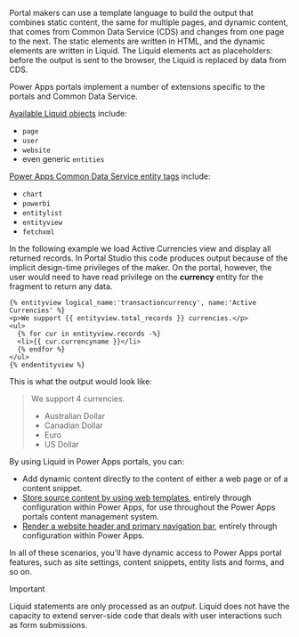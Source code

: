 Portal makers can use a template language to build the output that combines static content, the same for multiple pages, and dynamic content, that comes from Common Data Service (CDS) and changes from one page to the next. The static elements are written in HTML, and the dynamic elements are written in Liquid. The Liquid elements act as placeholders: before the output is sent to the browser, the Liquid is replaced by data from CDS.

Power Apps portals implement a number of extensions specific to the portals and Common Data Service.

[Available Liquid objects](https://docs.microsoft.com/powerapps/maker/portals/liquid/liquid-objects/?azure-portal=true) include:

* `page`
* `user`
* `website`
* even generic `entities`

[Power Apps Common Data Service entity tags](https://docs.microsoft.com/powerapps/maker/portals/liquid/portals-entity-tags/?azure-portal=true) include:

* `chart`
* `powerbi`
* `entitylist`
* `entityview`
* `fetchxml`

In the following example we load Active Currencies view and display all returned records. In Portal Studio this code produces output because of the implicit design-time privileges of the maker. On the portal, however, the user would need to have read privilege on the **currency** entity for the fragment to return any data.

```twig
{% entityview logical_name:'transactioncurrency', name:'Active Currencies' %}
<p>We support {{ entityview.total_records }} currencies.</p>
<ul>
  {% for cur in entityview.records -%}
  <li>{{ cur.currencyname }}</li>
  {% endfor %}
</ul>
{% endentityview %}
```

This is what the output would look like:

> We support 4 currencies.
>
> * Australian Dollar
> * Canadian Dollar
> * Euro
> * US Dollar

By using Liquid in Power Apps portals, you can:

* Add dynamic content directly to the content of either a web page or of a content snippet.
* [Store source content by using web templates](https://docs.microsoft.com/dynamics365/customer-engagement/portals/store-content-web-templates/?azure-portal=true), entirely through configuration within Power Apps, for use throughout the Power Apps portals content management system.
* [Render a website header and primary navigation bar](https://docs.microsoft.com/powerapps/maker/portals/liquid/render-site-header-primary-navigation/?azure-portal=true), entirely through configuration within Power Apps.

In all of these scenarios, you'll have dynamic access to Power Apps portal features, such as site settings, content snippets, entity lists and forms, and so on.

> [!IMPORTANT]
> Liquid statements are only processed as an *output*. Liquid does not have the capacity to extend server-side code that deals with user interactions such as form submissions.

